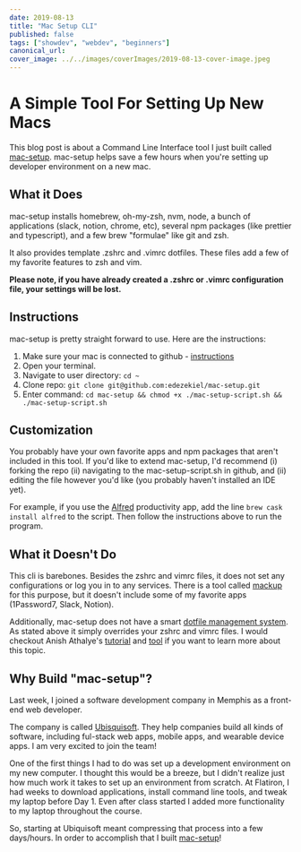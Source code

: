 ```yaml
---
date: 2019-08-13
title: "Mac Setup CLI"
published: false
tags: ["showdev", "webdev", "beginners"]
canonical_url:
cover_image: ../../images/coverImages/2019-08-13-cover-image.jpeg
---
```


# A Simple Tool For Setting Up New Macs

This blog post is about a Command Line Interface tool I just built called [mac-setup](https://github.com/edezekiel/mac-setup). mac-setup helps save a few hours when you're setting up developer environment on a new mac.

## What it Does

mac-setup installs homebrew, oh-my-zsh, nvm, node, a bunch of applications (slack, notion, chrome, etc), several npm packages (like prettier and typescript), and a few brew "formulae" like git and zsh.

It also provides template .zshrc and .vimrc dotfiles. These files add a few of my favorite features to zsh and vim.

**Please note, if you have already created a .zshrc or .vimrc configuration file, your settings will be lost.**

## Instructions

mac-setup is pretty straight forward to use. Here are the instructions:

1. Make sure your mac is connected to github - [instructions](https://help.github.com/en/articles/set-up-git)
2. Open your terminal.
3. Navigate to user directory: `cd ~`
4. Clone repo: `git clone git@github.com:edezekiel/mac-setup.git`
5. Enter command: `cd mac-setup && chmod +x ./mac-setup-script.sh && ./mac-setup-script.sh`

## Customization

You probably have your own favorite apps and npm packages that aren't included in this tool. If you'd like to extend mac-setup, I'd recommend (i) forking the repo (ii) navigating to the mac-setup-script.sh in github, and (ii) editing the file however you'd like (you probably haven't installed an IDE yet).

For example, if you use the [Alfred](https://www.alfredapp.com/) productivity app, add the line `brew cask install alfred` to the script. Then follow the instructions above to run the program.

## What it Doesn't Do

This cli is barebones. Besides the zshrc and vimrc files, it does not set any configurations or log you in to any services. There is a tool called [mackup](https://github.com/lra/mackup) for this purpose, but it doesn't include some of my favorite apps (1Password7, Slack, Notion).

Additionally, mac-setup does not have a smart [dotfile management system](https://dotfiles.github.io/). As stated above it simply overrides your zshrc and vimrc files. I would checkout Anish Athalye's [tutorial](https://www.anishathalye.com/2014/08/03/managing-your-dotfiles/) and [tool](https://github.com/anishathalye/dotbot) if you want to learn more about this topic.

## Why Build "mac-setup"?

Last week, I joined a software development company in Memphis as a front-end web developer.

The company is called [Ubisquisoft](http://www.ubiquisoft.com/). They help companies build all kinds of software, including ful-stack web apps, mobile apps, and wearable device apps. I am very
excited to join the team!

One of the first things I had to do was set up a development environment on my new computer. I thought
this would be a breeze, but I didn't realize just how much work it takes to set up an environment from scratch. At Flatiron, I had weeks to download applications, install command line tools, and tweak my laptop before Day 1. Even after class started I added more functionality to my laptop throughout the course.

So, starting at Ubiquisoft meant compressing that process into a few days/hours. In order to accomplish that I built [mac-setup](https://github.com/edezekiel/mac-setup)!
